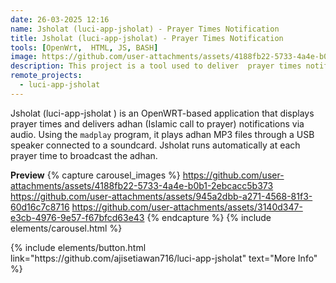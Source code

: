 ```yaml
---
date: 26-03-2025 12:16
name: Jsholat (luci-app-jsholat) - Prayer Times Notification 
title: Jsholat (luci-app-jsholat) - Prayer Times Notification 
tools: [OpenWrt,  HTML, JS, BASH]
image: https://github.com/user-attachments/assets/4188fb22-5733-4a4e-b0b1-2ebcacc5b373
description: This project is a tool used to deliver  prayer times notification via audio with webui interface settings.
remote_projects:
  - luci-app-jsholat
---
```



Jsholat (luci-app-jsholat ) is an OpenWRT-based application that displays prayer times and delivers adhan (Islamic call to prayer) notifications via audio. Using the `madplay` program, it plays adhan MP3 files through a USB speaker connected to a soundcard. Jsholat runs automatically at each prayer time to broadcast the adhan.


**Preview**
{% capture carousel_images %}
https://github.com/user-attachments/assets/4188fb22-5733-4a4e-b0b1-2ebcacc5b373
https://github.com/user-attachments/assets/945a2dbb-a271-4568-81f3-60d16c7c8716
https://github.com/user-attachments/assets/3140d347-e3cb-4976-9e57-f67bfcd63e43
{% endcapture %}
{% include elements/carousel.html %}

<p class="text-center">
{% include elements/button.html link="https://github.com/ajisetiawan716/luci-app-jsholat" text="More Info" %}
</p>
